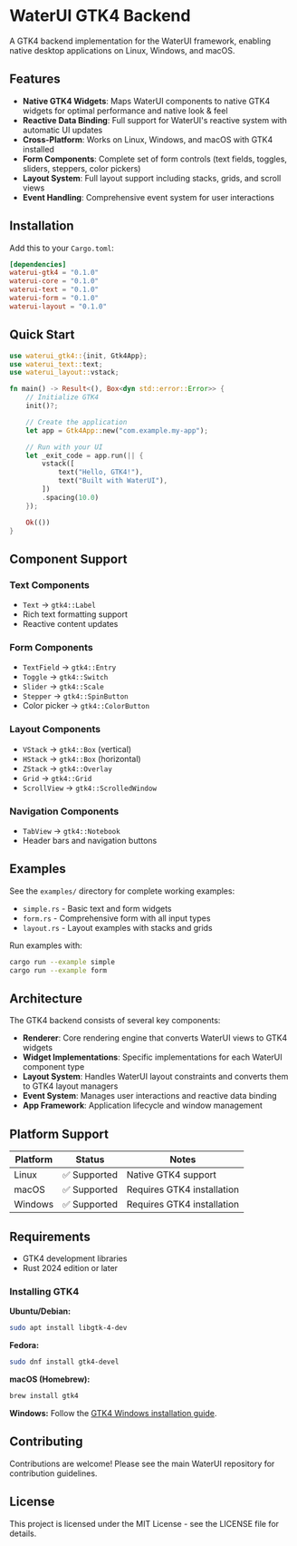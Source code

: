 # WaterUI GTK4 Backend

A GTK4 backend implementation for the WaterUI framework, enabling native desktop applications on Linux, Windows, and macOS.

## Features

- **Native GTK4 Widgets**: Maps WaterUI components to native GTK4 widgets for optimal performance and native look & feel
- **Reactive Data Binding**: Full support for WaterUI's reactive system with automatic UI updates
- **Cross-Platform**: Works on Linux, Windows, and macOS with GTK4 installed
- **Form Components**: Complete set of form controls (text fields, toggles, sliders, steppers, color pickers)
- **Layout System**: Full layout support including stacks, grids, and scroll views
- **Event Handling**: Comprehensive event system for user interactions

## Installation

Add this to your `Cargo.toml`:

```toml
[dependencies]
waterui-gtk4 = "0.1.0"
waterui-core = "0.1.0"
waterui-text = "0.1.0"
waterui-form = "0.1.0"
waterui-layout = "0.1.0"
```

## Quick Start

```rust
use waterui_gtk4::{init, Gtk4App};
use waterui_text::text;
use waterui_layout::vstack;

fn main() -> Result<(), Box<dyn std::error::Error>> {
    // Initialize GTK4
    init()?;

    // Create the application
    let app = Gtk4App::new("com.example.my-app");

    // Run with your UI
    let _exit_code = app.run(|| {
        vstack([
            text("Hello, GTK4!"),
            text("Built with WaterUI"),
        ])
        .spacing(10.0)
    });

    Ok(())
}
```

## Component Support

### Text Components
- `Text` -> `gtk4::Label`
- Rich text formatting support
- Reactive content updates

### Form Components
- `TextField` -> `gtk4::Entry`
- `Toggle` -> `gtk4::Switch` 
- `Slider` -> `gtk4::Scale`
- `Stepper` -> `gtk4::SpinButton`
- Color picker -> `gtk4::ColorButton`

### Layout Components
- `VStack` -> `gtk4::Box` (vertical)
- `HStack` -> `gtk4::Box` (horizontal)
- `ZStack` -> `gtk4::Overlay`
- `Grid` -> `gtk4::Grid`
- `ScrollView` -> `gtk4::ScrolledWindow`

### Navigation Components
- `TabView` -> `gtk4::Notebook`
- Header bars and navigation buttons

## Examples

See the `examples/` directory for complete working examples:

- `simple.rs` - Basic text and form widgets
- `form.rs` - Comprehensive form with all input types
- `layout.rs` - Layout examples with stacks and grids

Run examples with:
```bash
cargo run --example simple
cargo run --example form
```

## Architecture

The GTK4 backend consists of several key components:

- **Renderer**: Core rendering engine that converts WaterUI views to GTK4 widgets
- **Widget Implementations**: Specific implementations for each WaterUI component type
- **Layout System**: Handles WaterUI layout constraints and converts them to GTK4 layout managers
- **Event System**: Manages user interactions and reactive data binding
- **App Framework**: Application lifecycle and window management

## Platform Support

| Platform | Status | Notes |
|----------|---------|-------|
| Linux    | ✅ Supported | Native GTK4 support |
| macOS    | ✅ Supported | Requires GTK4 installation |
| Windows  | ✅ Supported | Requires GTK4 installation |

## Requirements

- GTK4 development libraries
- Rust 2024 edition or later

### Installing GTK4

**Ubuntu/Debian:**
```bash
sudo apt install libgtk-4-dev
```

**Fedora:**
```bash
sudo dnf install gtk4-devel
```

**macOS (Homebrew):**
```bash
brew install gtk4
```

**Windows:**
Follow the [GTK4 Windows installation guide](https://gtk-rs.org/gtk4-rs/stable/latest/docs/gtk4/installation.html).

## Contributing

Contributions are welcome! Please see the main WaterUI repository for contribution guidelines.

## License

This project is licensed under the MIT License - see the LICENSE file for details.